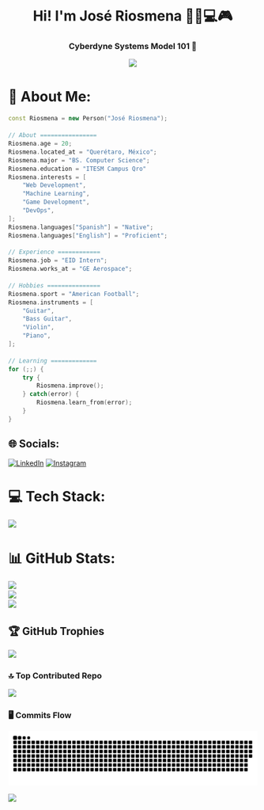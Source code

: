 <h1 align="center">Hi! I'm José Riosmena 🐼🎸💻🎮</h1>

<h3 align="center">Cyberdyne Systems Model 101 🤖</h3>

<p align="center">
    <img src="https://media.giphy.com/media/E8GfFH47PKeyI/giphy.gif" width="1000">
</p>


# 👨 About Me:
```c++
const Riosmena = new Person("José Riosmena");

// About ================
Riosmena.age = 20;
Riosmena.located_at = "Querétaro, México";
Riosmena.major = "BS. Computer Science";
Riosmena.education = "ITESM Campus Qro"
Riosmena.interests = [
    "Web Development",
    "Machine Learning",
    "Game Development",
    "DevOps",
];
Riosmena.languages["Spanish"] = "Native";
Riosmena.languages["English"] = "Proficient";

// Experience ============
Riosmena.job = "EID Intern";
Riosmena.works_at = "GE Aerospace";

// Hobbies ===============
Riosmena.sport = "American Football";
Riosmena.instruments = [
    "Guitar",
    "Bass Guitar",
    "Violin",
    "Piano",
];

// Learning =============
for (;;) {
    try {
        Riosmena.improve();
    } catch(error) {
        Riosmena.learn_from(error);
    }
}
```

## 🌐 Socials:
[![LinkedIn](https://skillicons.dev/icons?i=linkedin)](www.linkedin.com/in/josé-emiliano-riosmena-castañón-286009251)
[![Instagram](https://skillicons.dev/icons?i=instagram)](https://www.instagram.com/panda_608755/)

# 💻 Tech Stack:

<p align="left">    
    <img src="https://skillicons.dev/icons?i=c,cs,cpp,html,css,js,py,java,jquery,github,git,linux,arduino,androidstudio,aws,figma,bash,kotlin,r,matlab,rust,nodejs,react,mysql,firebase,blender,unity,ts,md,sequelize,flask,php,expressjs,photoshop,bootstrap,tailwind,postman,perl,visualstudio,vscode,gradle,unreal,cmake,dotnet,gamemakerstudio,gcp,ai,nextjs,powershell,regex,vercel,wordpress&theme=dark" />
</p>

# 📊 GitHub Stats:

![](https://github-readme-stats.vercel.app/api?username=riosmena&theme=radical&hide_border=false&include_all_commits=false&count_private=false)<br/>
![](https://github-readme-streak-stats.herokuapp.com/?user=riosmena&theme=radical&hide_border=false)<br/>
![](https://github-readme-stats.vercel.app/api/top-langs/?username=riosmena&theme=radical&hide_border=false&include_all_commits=false&count_private=false&layout=compact)

## 🏆 GitHub Trophies
![](https://github-profile-trophy.vercel.app/?username=Riosmena&theme=radical&no-frame=false&no-bg=true&margin-w=4)

### 🔝 Top Contributed Repo
![](https://github-contributor-stats.vercel.app/api?username=Riosmena&limit=8&theme=dark&combine_all_yearly_contributions=true)

### 🖥️ Commits Flow
![Snake animation](https://github.com/Riosmena/Riosmena/blob/output/github-snake-dark.svg)

[![](https://visitcount.itsvg.in/api?id=ricardo020202&icon=0&color=0)](https://visitcount.itsvg.in)
